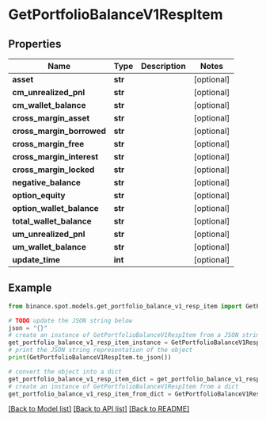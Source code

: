 # GetPortfolioBalanceV1RespItem


## Properties

Name | Type | Description | Notes
------------ | ------------- | ------------- | -------------
**asset** | **str** |  | [optional] 
**cm_unrealized_pnl** | **str** |  | [optional] 
**cm_wallet_balance** | **str** |  | [optional] 
**cross_margin_asset** | **str** |  | [optional] 
**cross_margin_borrowed** | **str** |  | [optional] 
**cross_margin_free** | **str** |  | [optional] 
**cross_margin_interest** | **str** |  | [optional] 
**cross_margin_locked** | **str** |  | [optional] 
**negative_balance** | **str** |  | [optional] 
**option_equity** | **str** |  | [optional] 
**option_wallet_balance** | **str** |  | [optional] 
**total_wallet_balance** | **str** |  | [optional] 
**um_unrealized_pnl** | **str** |  | [optional] 
**um_wallet_balance** | **str** |  | [optional] 
**update_time** | **int** |  | [optional] 

## Example

```python
from binance.spot.models.get_portfolio_balance_v1_resp_item import GetPortfolioBalanceV1RespItem

# TODO update the JSON string below
json = "{}"
# create an instance of GetPortfolioBalanceV1RespItem from a JSON string
get_portfolio_balance_v1_resp_item_instance = GetPortfolioBalanceV1RespItem.from_json(json)
# print the JSON string representation of the object
print(GetPortfolioBalanceV1RespItem.to_json())

# convert the object into a dict
get_portfolio_balance_v1_resp_item_dict = get_portfolio_balance_v1_resp_item_instance.to_dict()
# create an instance of GetPortfolioBalanceV1RespItem from a dict
get_portfolio_balance_v1_resp_item_from_dict = GetPortfolioBalanceV1RespItem.from_dict(get_portfolio_balance_v1_resp_item_dict)
```
[[Back to Model list]](../README.md#documentation-for-models) [[Back to API list]](../README.md#documentation-for-api-endpoints) [[Back to README]](../README.md)


